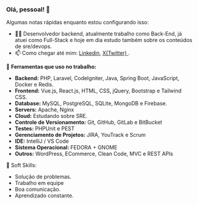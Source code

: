 ### Olá, pessoal! 👋

Algumas notas rápidas enquanto estou configurando isso:

- 👨‍💻 Desenvolvedor backend, atualmente trabalho como Back-End, já atuei como Full-Stack e hoje em dia estudo também sobre os conteúdos de sre/devops.
- 📫 Como chegar até mim: <a href="https://www.linkedin.com/in/guilherme-soares-0842a9183/">Linkedin</a>, <a href="https://x.com/GuilhermeSS009" > X(Twitter) </a>.

🔨 **Ferramentas que uso no trabalho:**
- **Backend:** PHP, Laravel, CodeIgniter, Java, Spring Boot, JavaScript, Docker e Redis.
- **Frontend:** Vue.js, React.js, HTML, CSS, jQuery, Bootstrap e Tailwind CSS.
- **Database:** MySQL, PostgreSQL, SQLite, MongoDB e Firebase.
- **Servers:** Apache, Nginx
- **Cloud:** Estudando sobre SRE.
- **Controle de Versionamento:** Git, GitHub, GitLab e BitBucket
- **Testes:** PHPUnit e PEST
- **Gerenciamento de Projetos:** JIRA, YouTrack e Scrum
- **IDE:** IntelliJ / VS Code
- **Sistema Operacional:** FEDORA + GNOME
- **Outros:** WordPress, ECommerce, Clean Code, MVC e REST APIs

🤵 Soft Skills:

- Solução de problemas.
- Trabalho em equipe
- Boa comunicação. 
- Aprendizado constante. 
